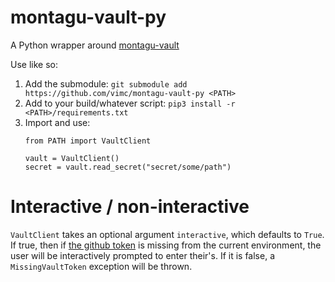 # montagu-vault-py
A Python wrapper around [montagu-vault](https://github.com/vimc/montagu-vault)

Use like so:

1. Add the submodule:
   `git submodule add https://github.com/vimc/montagu-vault-py <PATH>`
2. Add to your build/whatever script:
   `pip3 install -r <PATH>/requirements.txt`
3. Import and use:
   ```
   from PATH import VaultClient

   vault = VaultClient()
   secret = vault.read_secret("secret/some/path")
   ```

# Interactive / non-interactive
`VaultClient` takes an optional argument `interactive`, which defaults
to `True`. If true, then if
[the github token](https://github.com/vimc/montagu-vault#authenticating-against-the-vault)
is missing from the current environment, the user will be interactively
prompted to enter their's. If it is false, a `MissingVaultToken`
exception will be thrown.
